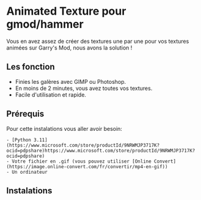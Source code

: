 # Animated Texture pour gmod/hammer

Vous en avez assez de créer des textures une par une pour vos textures animées sur Garry's Mod, nous avons la solution !

## Les fonction

- Finies les galères avec GIMP ou Photoshop.
- En moins de 2 minutes, vous avez toutes vos textures.
- Facile d'utilisation et rapide.

## Prérequis

Pour cette instalations vous aller avoir besoin:
``` 
- [Python 3.11](https://www.microsoft.com/store/productId/9NRWMJP3717K?ocid=pdpshare)https://www.microsoft.com/store/productId/9NRWMJP3717K?ocid=pdpshare)
- Votre fichier en .gif (vous pouvez utiliser [Online Convert](https://image.online-convert.com/fr/convertir/mp4-en-gif))
- Un ordinateur
```

## Instalations
